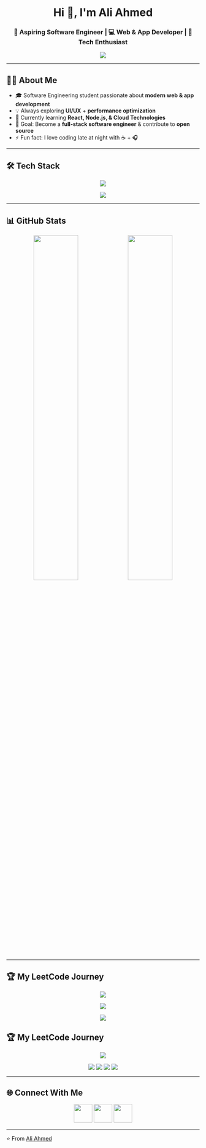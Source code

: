 <!-- Profile Header -->
<h1 align="center">Hi 👋, I'm Ali Ahmed</h1>
<h3 align="center">🚀 Aspiring Software Engineer | 💻 Web & App Developer | 🎨 Tech Enthusiast</h3>

<!-- Typing Animation -->
<p align="center">
  <img src="https://readme-typing-svg.herokuapp.com?size=22&color=00C3FF&width=600&lines=Aspiring+Software+Engineer;Passionate+about+Web+and+App+Development;Always+learning+new+technologies;Love+to+build+creative+projects" />
</p>

---

## 🧑‍💻 About Me
- 🎓 Software Engineering student passionate about **modern web & app development**
- 💡 Always exploring **UI/UX** + **performance optimization**
- 🌱 Currently learning **React, Node.js, & Cloud Technologies**
- 🎯 Goal: Become a **full-stack software engineer** & contribute to **open source**
- ⚡ Fun fact: I love coding late at night with ☕ + 🎧

---

## 🛠️ Tech Stack
<p align="center">
  <img src="https://skillicons.dev/icons?i=cpp,python,javascript,html,css,java,sqlite" />
</p>
<p align="center">
  <img src="https://skillicons.dev/icons?i=react,nodejs,bootstrap,tailwind,git,github,vscode" />
</p>

---

## 📊 GitHub Stats
<p align="center">
  <img width="48%" src="https://github-readme-stats.vercel.app/api?username=ali-ahmed&show_icons=true&theme=tokyonight" />
  <img width="48%" src="https://github-readme-streak-stats.herokuapp.com/?user=ali-ahmed&theme=tokyonight" />
</p>

---

## 🏆 My LeetCode Journey  

<p align="center">
  <!-- Animated Card -->
  <img src="https://leetcard.jacoblin.cool/ali-ahmed?theme=dark&font=Baloo%202&ext=heatmap" />
</p>

<p align="center">
  <!-- Dynamic Progress Bar -->
  <img src="https://leetcode-badge-showcase.vercel.app/api?username=ali-ahmed&theme=dark&border=rounded&animated=true" />
</p>

<p align="center">
  <!-- Contribution Graph Animation -->
  <img src="https://github-readme-activity-graph.vercel.app/graph?username=engraliahmed&theme=react-dark&custom_title=🔥%20My%20Problem%20Solving%20Journey&hide_border=true" />
</p>

## 🏆 My LeetCode Journey  

<p align="center">
  <!-- LeetCode Stats Card -->
  <img src="https://leetcard.jacoblin.cool/YOUR_USERNAME?theme=dark&font=Baloo%202&ext=contest" />
</p>

<p align="center">
  <!-- Dynamic Badges -->
  <img src="https://img.shields.io/badge/dynamic/json?color=orange&label=Solved&query=solvedTotal&url=https://leetcode-stats-api.herokuapp.com/YOUR_USERNAME&logo=leetcode&logoColor=white" />
  <img src="https://img.shields.io/badge/dynamic/json?color=blue&label=Easy&query=easySolved&url=https://leetcode-stats-api.herokuapp.com/YOUR_USERNAME&logo=leetcode&logoColor=white" />
  <img src="https://img.shields.io/badge/dynamic/json?color=yellow&label=Medium&query=mediumSolved&url=https://leetcode-stats-api.herokuapp.com/YOUR_USERNAME&logo=leetcode&logoColor=white" />
  <img src="https://img.shields.io/badge/dynamic/json?color=red&label=Hard&query=hardSolved&url=https://leetcode-stats-api.herokuapp.com/YOUR_USERNAME&logo=leetcode&logoColor=white" />
</p>


---

## 🌐 Connect With Me
<p align="center">
  <a href="https://linkedin.com/in/your-linkedin"><img src="https://skillicons.dev/icons?i=linkedin" width="48" /></a>
  <a href="mailto:your-email@gmail.com"><img src="https://skillicons.dev/icons?i=gmail" width="48" /></a>
  <a href="https://your-portfolio.com"><img src="https://skillicons.dev/icons?i=vercel" width="48" /></a>
</p>

---

⭐️ From [Ali Ahmed](https://github.com/ali-ahmed)
